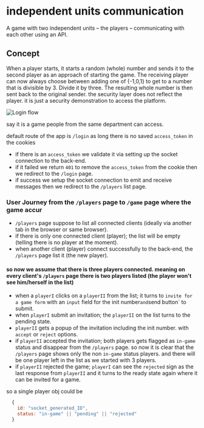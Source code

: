 # independent units communication
A game with two independent units – the players – communicating with each other using an API.

## Concept
When a player starts, it starts a random (whole) number and sends it to the second player as an approach of starting the game. The receiving player can now always choose between adding one of {-1,0,1} to get to a number that is divisible by 3. Divide it by three. The resulting whole number is then sent back to the original sender.
the security layer does not reflect the player. it is just a security demonstration to access the platform.


![Login flow](docs/1st.gif "Login flow")


say it is a game people from the same department can access.

default route of the app is `/login` as long there is no saved `access_token` in the cookies

* if there is an `access_token` we validate it via setting up the socket connection to the back-end.
* if it failed we return `401` to remove the `access_token` from the cookie then we redirect to the `/login` page.
* if success we setup the socket connection to emit and receive messages then we redirect to the `/players` list page.

### User Journey from the `/players` page to `/game` page where the game accur

* `/players` page suppose to list all connected clients (ideally via another tab in the browser or same browser).
* if there is only one connected client (player); the list will be empty (telling there is no player at the moment).
* when another client (player) connect successfully to the back-end, the `/players` page list it (the new player).

#### so now we assume that there is three players connected. meaning on every client's `/players` page there is two players listed (the player won't see him/herself in the list)

* when a `playerI` clicks on a `playerII` from the list; it turns to `invite for a game form` with an `input` field for the init number` and `send button` to submit.
* when `playerI` submit an invitation; the `playerII` on the list turns to the pending state.
* `playerII` gets a popup of the invitation including the init number. with `accept` or `reject` options.
* if `playerII` accepted the invitation; both players gets flagged as `in-game` status and disappear from the `/players` page. so now it is clear that the `/players` page shows only the non `in-game` status players. and there will be one player left in the list as we started with 3 players.
* if `playerII` rejected the game; `playerI` can see the `rejected` sign as the last response from `playerII` and it turns to the ready state again where it can be invited for a game.

so a single player obj could be

``` javascript
  {
    id: "socket_generated_ID",
    status: "in-game" || "pending" || "rejected"
  }
```
